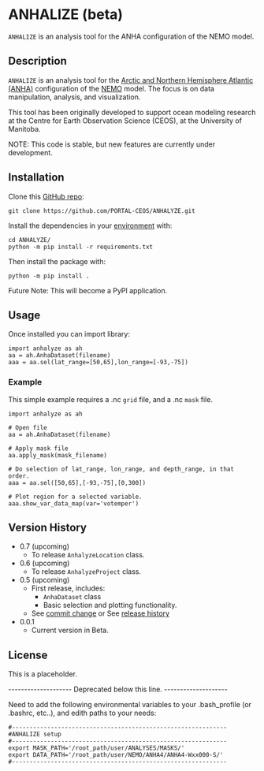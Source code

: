 # ANHALIZE  (beta)

`ANHALIZE` is an analysis tool for the ANHA configuration of the NEMO model.

## Description

`ANHALIZE` is an analysis tool for the 
[Arctic and Northern Hemisphere Atlantic (ANHA)](https://canadian-nemo-ocean-modelling-forum-commuity-of-practice.readthedocs.io/en/latest/Institutions/UofA/Configurations/ANHA4/index.html) 
configuration of the [NEMO](https://www.nemo-ocean.eu/) model. The focus is on data manipulation, analysis, and visualization. 

This tool has been originally developed to support ocean modeling research at the 
Centre for Earth Observation Science (CEOS), at the University of Manitoba. 

NOTE: This code is stable, but new features are currently under development.


## Installation

Clone this [GitHub repo](https://github.com/PORTAL-CEOS/ANHALIZE): 

```
git clone https://github.com/PORTAL-CEOS/ANHALYZE.git
```

Install the dependencies in your [environment](https://conda.io/projects/conda/en/latest/user-guide/tasks/manage-environments.html) with:

```
cd ANHALYZE/
python -m pip install -r requirements.txt
```

Then install the package with:

```
python -m pip install .
```

Future Note: This will become a PyPI application. 

## Usage

Once installed you can import library:

```
import anhalyze as ah
aa = ah.AnhaDataset(filename)
aaa = aa.sel(lat_range=[50,65],lon_range=[-93,-75])
```

### Example 

This simple example requires a .nc `grid` file, and a .nc `mask` file.

```
import anhalyze as ah

# Open file
aa = ah.AnhaDataset(filename)

# Apply mask file
aa.apply_mask(mask_filename)

# Do selection of lat_range, lon_range, and depth_range, in that order.
aaa = aa.sel([50,65],[-93,-75],[0,300])

# Plot region for a selected variable.
aaa.show_var_data_map(var='votemper')
``` 


## Version History

* 0.7 (upcoming)
    * To release `AnhalyzeLocation` class.
* 0.6 (upcoming)
    * To release `AnhalyzeProject` class.
* 0.5 (upcoming)
    * First release, includes:
      * `AnhaDataset` class
      * Basic selection and plotting functionality. 
    * See [commit change]() or See [release history]()
* 0.0.1
    * Current version in Beta. 

## License

This is a placeholder.



-------------------- Deprecated below this line. --------------------


Need to add the following environmental variables to your .bash_profile (or .bashrc, etc..), 
and edith paths to your needs:
``` 
#------------------------------------------------------------- 
#ANHALIZE setup
#-------------------------------------------------------------
export MASK_PATH='/root_path/user/ANALYSES/MASKS/'
export DATA_PATH='/root_path/user/NEMO/ANHA4/ANHA4-Wxx000-S/'
#-------------------------------------------------------------
```

